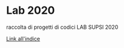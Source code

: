 # Lab 2020

raccolta di progetti di codici
LAB SUPSI 2020

[Link all'indice](https://lorenzo-bedetti.github.io/repository-di-prova/)
